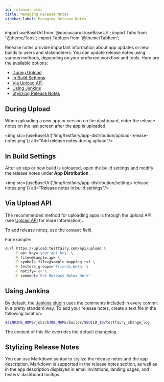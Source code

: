 ```yaml
---
id: release-notes
title: Managing Release Notes
sidebar_label: Managing Release Notes
---
```


import useBaseUrl from '@docusaurus/useBaseUrl';
import Tabs from '@theme/Tabs';
import TabItem from '@theme/TabItem';

Release notes provide important information about app updates or new builds to users and stakeholders. You can update release notes using various methods, depending on your preferred workflow and tools. Here are the available options:

- [During Upload](#during-upload)
- [In Build Settings](#in-build-settings)
- [Via Upload API](#via-upload-api)
- [Using Jenkins](#using-jenkins)
- [Stylizing Release Notes](#stylizing-release-notes)

## During Upload

When uploading a new app or version on the dashboard, enter the release notes on the last screen after the app is uploaded.

<img src={useBaseUrl('/img/testfairy/app-distribution/upload-release-notes.png')} alt="Add release notes during upload"/>

## In Build Settings

After an app or new build is uploaded, open the build settings and modify the release notes under **App Distribution**.

<img src={useBaseUrl('/img/testfairy/app-distribution/settings-release-notes.png')} alt="Release notes in build settings"/>

## Via Upload API

The recommended method for uploading apps is through the upload API. (see [Upload API](/testfairy/api-reference/upload-api) for more information).

To add release notes, use the `comment` field.

For example:

```bash
curl https://upload.testfairy.com/api/upload \
    -F api_key='your_api_key' \
    -F file=@sample.apk \
    -F symbols_file=@sample_mapping.txt \
    -F testers_groups='friends,beta' \
    -F notify='on'\
    -F comment='Put Release Notes Here'
```

## Using Jenkins

By default, the [Jenkins plugin](https://wiki.jenkins.io/display/JENKINS/TestFairy+Plugin) uses the comments included in every commit in a pretty standard way. To add your release notes, create a text file in the following location:

```bash
$JENKINS_HOME/jobs/$JOB_NAME/builds/$BUILD_ID/testfairy_change_log
```

The content of this file overrides the default changelog.

## Stylizing Release Notes

You can use Markdown syntax to stylize the release notes and the app description. Markdown is supported in the release notes section, as well as in the app description displayed in email invitations, landing pages, and testers' dashboard tooltips.
